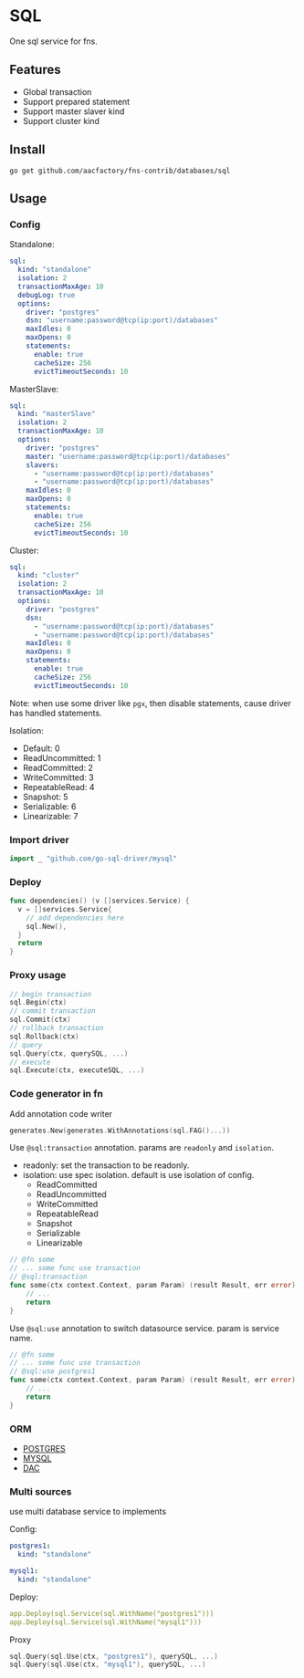 # SQL

One sql service for fns.

## Features
* Global transaction
* Support prepared statement
* Support master slaver kind
* Support cluster kind
## Install

```shell
go get github.com/aacfactory/fns-contrib/databases/sql
```

## Usage

### Config

Standalone:
```yaml
sql:
  kind: "standalone"
  isolation: 2
  transactionMaxAge: 10
  debugLog: true
  options:
    driver: "postgres"
    dsn: "username:password@tcp(ip:port)/databases"
    maxIdles: 0
    maxOpens: 0
    statements:
      enable: true
      cacheSize: 256
      evictTimeoutSeconds: 10
```
MasterSlave:
```yaml
sql:
  kind: "masterSlave"
  isolation: 2
  transactionMaxAge: 10
  options:
    driver: "postgres"
    master: "username:password@tcp(ip:port)/databases"
    slavers:
      - "username:password@tcp(ip:port)/databases"
      - "username:password@tcp(ip:port)/databases"
    maxIdles: 0
    maxOpens: 0
    statements:
      enable: true
      cacheSize: 256
      evictTimeoutSeconds: 10
```
Cluster:
```yaml
sql:
  kind: "cluster"
  isolation: 2
  transactionMaxAge: 10
  options:
    driver: "postgres"
    dsn:
      - "username:password@tcp(ip:port)/databases"
      - "username:password@tcp(ip:port)/databases"
    maxIdles: 0
    maxOpens: 0
    statements:
      enable: true
      cacheSize: 256
      evictTimeoutSeconds: 10
```
Note: when use some driver like `pgx`, then disable statements, cause driver has handled statements.

Isolation:
* Default: 0
* ReadUncommitted: 1
* ReadCommitted: 2
* WriteCommitted: 3
* RepeatableRead: 4
* Snapshot: 5
* Serializable: 6
* Linearizable: 7

### Import driver
```go
import _ "github.com/go-sql-driver/mysql"
```

### Deploy
```go
func dependencies() (v []services.Service) {
  v = []services.Service{
    // add dependencies here
    sql.New(),
  }
  return
}
```

### Proxy usage
```go
// begin transaction 
sql.Begin(ctx)
// commit transaction
sql.Commit(ctx)
// rollback transaction
sql.Rollback(ctx)
// query
sql.Query(ctx, querySQL, ...)
// execute
sql.Execute(ctx, executeSQL, ...)
```

### Code generator in fn
Add annotation code writer
```go
generates.New(generates.WithAnnotations(sql.FAG()...))
```
Use `@sql:transaction` annotation. params are `readonly` and `isolation`.
* readonly: set the transaction to be readonly.
* isolation: use spec isolation. default is use isolation of config.
  * ReadCommitted
  * ReadUncommitted
  * WriteCommitted
  * RepeatableRead
  * Snapshot
  * Serializable
  * Linearizable
```go
// @fn some
// ... some func use transaction
// @sql:transaction
func some(ctx context.Context, param Param) (result Result, err error) {
	// ...
	return
}
```
Use `@sql:use` annotation to switch datasource service. param is service name.
```go
// @fn some
// ... some func use transaction
// @sql:use postgres1
func some(ctx context.Context, param Param) (result Result, err error) {
	// ...
	return
}
```

### ORM
* [POSTGRES](https://github.com/aacfactory/fns-contrib/tree/main/databases/postgres)
* [MYSQL](https://github.com/aacfactory/fns-contrib/tree/main/databases/mysql)
* [DAC](https://github.com/aacfactory/fns-contrib/tree/main/databases/sql/dac)

### Multi sources

use multi database service to implements

Config:
```yaml
postgres1:
  kind: "standalone"

mysql1:
  kind: "standalone"
```
Deploy:
```yaml
app.Deploy(sql.Service(sql.WithName("postgres1")))
app.Deploy(sql.Service(sql.WithName("mysql1")))
```
Proxy
```go
sql.Query(sql.Use(ctx, "postgres1"), querySQL, ...)
sql.Query(sql.Use(ctx, "mysql1"), querySQL, ...)
```